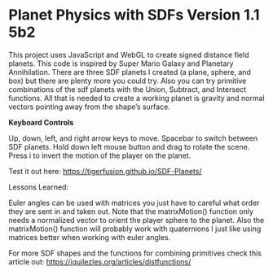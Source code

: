 # Planet Physics with SDFs Version 1.1 5b2
This project uses JavaScript and WebGL to create signed distance field planets. This code is inspired by Super Mario Galaxy and Planetary Annihilation. There are three SDF planets I created (a plane, sphere, and box) but there are plenty more you could try. Also you can try primitive combinations of the sdf planets with the Union, Subtract, and Intersect functions. All that is needed to create a working planet is gravity and normal vectors pointing away from the shape’s surface.

<b>Keyboard Controls</b>

Up, down, left, and right arrow keys to move.
Spacebar to switch between SDF planets. 
Hold down left mouse button and drag to rotate the scene.
Press i to invert the motion of the player on the planet.

Test it out here: https://tigerfusion.github.io/SDF-Planets/

Lessons Learned:

Euler angles can be used with matrices you just have to careful what order they are sent in and taken out. Note that the matrixMotion() function only needs a normalized vector to orient the player sphere to the planet. Also the matrixMotion() function will probably work with quaternions I just like using matrices better when working with euler angles.

For more SDF shapes and the functions for combining primitives check this article out:
https://iquilezles.org/articles/distfunctions/

